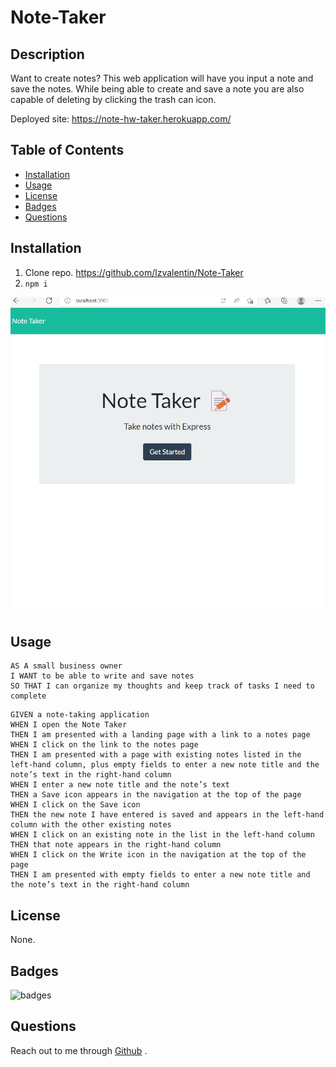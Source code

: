 # Note-Taker

## Description

Want to create notes? This web application will have you input a note and save the notes. While being able to create and save a note you are also capable of deleting by clicking the trash can icon.  

Deployed site: https://note-hw-taker.herokuapp.com/

## Table of Contents

 * [Installation](#installation)
 * [Usage](#usage)
 * [License](#license)
 * [Badges](#badges)
 * [Questions](#questions)
 

 ## Installation 

 1. Clone repo. https://github.com/lzvalentin/Note-Taker
 2. `npm i`

![notegif](./public/assets/notetaker.gif)
 ## Usage 
 ```
AS A small business owner
I WANT to be able to write and save notes
SO THAT I can organize my thoughts and keep track of tasks I need to complete
```

```
GIVEN a note-taking application
WHEN I open the Note Taker
THEN I am presented with a landing page with a link to a notes page
WHEN I click on the link to the notes page
THEN I am presented with a page with existing notes listed in the left-hand column, plus empty fields to enter a new note title and the note’s text in the right-hand column
WHEN I enter a new note title and the note’s text
THEN a Save icon appears in the navigation at the top of the page
WHEN I click on the Save icon
THEN the new note I have entered is saved and appears in the left-hand column with the other existing notes
WHEN I click on an existing note in the list in the left-hand column
THEN that note appears in the right-hand column
WHEN I click on the Write icon in the navigation at the top of the page
THEN I am presented with empty fields to enter a new note title and the note’s text in the right-hand column
```

## License

None.

## Badges

![badges](https://img.shields.io/badge/Language-JavaScript-red)

## Questions
Reach out to me through [Github](www.github.com/lzvalentin) .